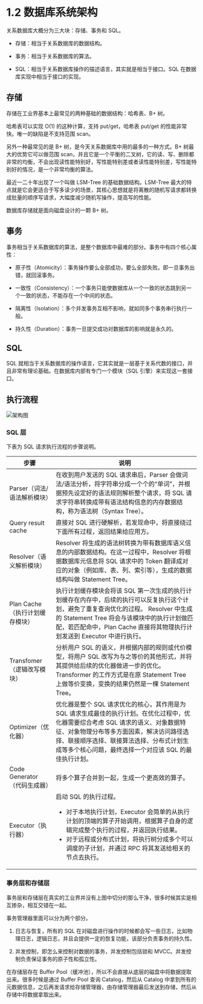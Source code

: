 # 1.2 数据库系统架构

关系数据库大概分为三大块：存储、事务和 SQL。

* 存储：相当于关系数据库的数据结构。

* 事务：相当于关系数据库的算法。

* SQL：相当于关系数据库操作的描述语言，其实就是相当于接口。SQL 在数据库实现中相当于接口的实现。

## 存储

存储在工业界基本上最常见的两种基础的数据结构：哈希表、B+ 树。

哈希表可以实现 O(1) 的这种计算，支持 put/get，哈希表 put/get 的性能非常快。唯一的缺陷是不支持范围 scan。

另外一种最常见的是 B+ 树，是今天关系数据库中用的最多的一种方式。B+ 树最大的优势它可以做范围 scan，并且它是一个平衡的二叉树，它的读、写、删除都非常的均衡，不会出现读性能特别好，写性能特别差或者读性能特别差，写性能特别好的情况，是一个非常均衡的算法。

最近一二十年出现了一个叫做 LSM-Tree 的基础数据结构。LSM-Tree 最大的特点就是它会更适合于写多读少的场景，其核心思想就是将离散的随机写请求都转换成批量的顺序写请求，大幅度减少随机写操作，提高写的性能。

数据库存储就是面向磁盘设计的一颗 B+ 树。

## 事务

事务相当于关系数据库的算法，是整个数据库中最难的部分。事务中有四个核心属性：

* 原子性（Atomicity）：事务操作要么全部成功，要么全部失败。即一旦事务出错，就回滚事务。

* 一致性（Consistency）：一个事务只能使数据库从一个一致的状态跳到另一个一致的状态，不能存在一个中间的状态。

* 隔离性（Isolation）：多个并发事务互相不影响，就如同多个事务串行执行一般。

* 持久性（Duration）：事务一旦提交成功对数据库的影响就是永久的。

## SQL

SQL 就相当于关系数据库的操作语言，它其实就是一层基于关系代数的接口，并且非常有理论基础。在数据库内部有专门一个模块（SQL 引擎）来实现这一套接口。

## 执行流程

![架构图](https://obbusiness-private.oss-cn-shanghai.aliyuncs.com/doc/img/kernel-quickstart/V1.0.0/zh-CN/1.database-system-overview/3.database-system-architecture-01.png)

### SQL 层

下表为 SQL 请求执行流程的步骤说明。

|  步骤     |   说明          |
|-----------|-----------------|
| Parser（词法/语法解析模块） | 在收到用户发送的 SQL 请求串后，Parser 会做词法/语法分析，将字符串分成一个个的“单词”，并根据预先设定好的语法规则解析整个请求，将 SQL 请求字符串转换成带有语法结构信息的内存数据结构，称为语法树（Syntax Tree）。  |
| Query result cache | 直接对 SQL 进行硬解析，若发现命中，将直接绕过下面所有过程，返回结果给应用方。  |
| Resolver（语义解析模块） |  Resolver 将生成的语法树转换为带有数据库语义信息的内部数据结构。在这一过程中，Resolver 将根据数据库元信息将 SQL 请求中的 Token 翻译成对应的对象（例如库、表、列、索引等），生成的数据结构叫做 Statement Tree。  |
| Plan Cache（执行计划缓存模块） |  执行计划缓存模块会将该 SQL 第一次生成的执行计划缓存在内存中，后续的执行可以反复执行这个计划，避免了重复查询优化的过程。 Resolver 中生成的 Statement Tree 将会与该模块中的执行计划做匹配，若匹配命中，Plan Cache 直接将其物理执行计划发送到 Executor 中进行执行。   |
| Transfomer（逻辑改写模块） |  分析用户 SQL 的语义，并根据内部的规则或代价模型，将用户 SQL 改写为与之等价的其他形式，并将其提供给后续的优化器做进一步的优化。Transformer 的工作方式是在原 Statement Tree 上做等价变换，变换的结果仍然是一棵 Statement Tree。    |
| Optimizer（优化器） |  优化器是整个 SQL 请求优化的核心，其作用是为 SQL 请求生成最佳的执行计划。在优化过程中，优化器需要综合考虑 SQL 请求的语义、对象数据特征、对象物理分布等多方面因素，解决访问路径选择、联接顺序选择、联接算法选择、分布式计划生成等多个核心问题，最终选择一个对应该 SQL 的最佳执行计划。    |
| Code Generator（代码生成器） |  将多个算子合并到一起，生成一个更高效的算子。    |
|  Executor（执行器）  | 启动 SQL 的执行过程。<ul><li> 对于本地执行计划，Executor 会简单的从执行计划的顶端的算子开始调用，根据算子自身的逻辑完成整个执行的过程，并返回执行结果。</li><li>对于远程或分布式计划，将执行树分成多个可以调度的子计划，并通过 RPC 将其发送给相关的节点去执行。</li> </ul>  |

### 事务层和存储层

事务层和存储层在真实的工业界并没有上图中切分的那么干净，很多时候其实是相互掺杂，相互交错在一起。

事务管理器里面可以分为两个部分。

1. 日志与恢复，所有的 SQL 在对磁盘进行操作的时候都会写一些日志，比如物理日志，逻辑日志，并且会提供一定的恢复功能，该部分负责事务的持久性。

2. 并发控制，即怎么来控制对数据的事务，并发控制包括锁和 MVCC。并发控制负责保证事务的原子性和孤立性。

在存储层存在 Buffer Pool（缓冲池），所以不会直接从底层的磁盘中将数据提取出来。很多时候是通过 Buffer Pool 查询 Catalog，然后从 Catalog 中拿到所有的元数据信息，之后再发请求给存储管理器，由存储管理器最后发送到存储，然后从存储中将数据拿取出来。
